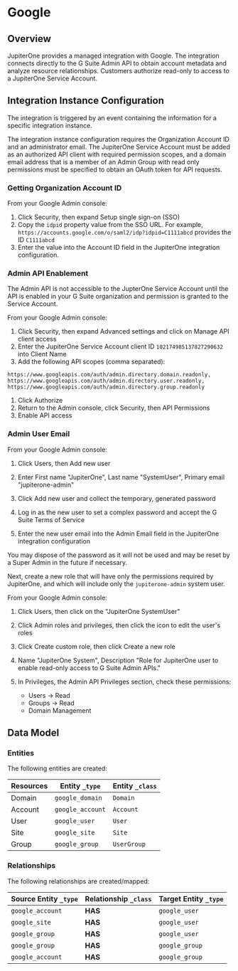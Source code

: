# Google

## Overview

JupiterOne provides a managed integration with Google. The integration connects
directly to the G Suite Admin API to obtain account metadata and analyze
resource relationships. Customers authorize read-only to access to a JupiterOne
Service Account.

## Integration Instance Configuration

The integration is triggered by an event containing the information for a
specific integration instance.

The integration instance configuration requires the Organization Account ID and
an administrator email. The JupiterOne Service Account must be added as an
authorized API client with required permission scopes, and a domain email
address that is a member of an Admin Group with read only permissions must be
specified to obtain an OAuth token for API requests.

### Getting Organization Account ID

From your Google Admin console:

1. Click Security, then expand Setup single sign-on (SSO)
1. Copy the `idpid` property value from the SSO URL. For example,
   `https://accounts.google.com/o/saml2/idp?idpid=C1111abcd` provides the ID
   `C1111abcd`
1. Enter the value into the Account ID field in the JupiterOne integration
   configuration.

### Admin API Enablement

The Admin API is not accessible to the JupterOne Service Account until the API
is enabled in your G Suite organization and permission is granted to the Service
Account.

From your Google Admin console:

1. Click Security, then expand Advanced settings and click on Manage API client
   access
1. Enter the JupiterOne Service Account client ID `102174985137827290632` into
   Client Name
1. Add the following API scopes (comma separated):

```text
https://www.googleapis.com/auth/admin.directory.domain.readonly, https://www.googleapis.com/auth/admin.directory.user.readonly, https://www.googleapis.com/auth/admin.directory.group.readonly
```

1. Click Authorize
1. Return to the Admin console, click Security, then API Permissions
1. Enable API access

### Admin User Email

From your Google Admin console:

1. Click Users, then Add new user

1. Enter First name "JupiterOne", Last name "SystemUser", Primary email
   "jupiterone-admin"

1. Click Add new user and collect the temporary, generated password

1. Log in as the new user to set a complex password and accept the G Suite Terms
   of Service

1. Enter the new user email into the Admin Email field in the JupiterOne
   integration configuration

You may dispose of the password as it will not be used and may be reset by a
Super Admin in the future if necessary.

Next, create a new role that will have only the permissions required by
JupiterOne, and which will include only the `jupiterone-admin` system user.

From your Google Admin console:

1. Click Users, then click on the "JupiterOne SystemUser"

1. Click Admin roles and privileges, then click the icon to edit the user's
   roles

1. Click Create custom role, then click Create a new role

1. Name "JupiterOne System", Description "Role for JupiterOne user to enable
   read-only access to G Suite Admin APIs."

1. In Privileges, the Admin API Privileges section, check these permissions:

   - Users -> Read
   - Groups -> Read
   - Domain Management

<!-- {J1_DOCUMENTATION_MARKER_START} -->
<!--
********************************************************************************
NOTE: ALL OF THE FOLLOWING DOCUMENTATION IS GENERATED USING THE
"j1-integration document" COMMAND. DO NOT EDIT BY HAND! PLEASE SEE THE DEVELOPER
DOCUMENTATION FOR USAGE INFORMATION:

https://github.com/JupiterOne/sdk/blob/master/docs/integrations/development.md
********************************************************************************
-->

## Data Model

### Entities

The following entities are created:

| Resources | Entity `_type`   | Entity `_class` |
| --------- | ---------------- | --------------- |
| Domain    | `google_domain`  | `Domain`        |
| Account   | `google_account` | `Account`       |
| User      | `google_user`    | `User`          |
| Site      | `google_site`    | `Site`          |
| Group     | `google_group`   | `UserGroup`     |

### Relationships

The following relationships are created/mapped:

| Source Entity `_type` | Relationship `_class` | Target Entity `_type` |
| --------------------- | --------------------- | --------------------- |
| `google_account`      | **HAS**               | `google_user`         |
| `google_site`         | **HAS**               | `google_user`         |
| `google_group`        | **HAS**               | `google_user`         |
| `google_group`        | **HAS**               | `google_group`        |
| `google_account`      | **HAS**               | `google_group`        |

<!--
********************************************************************************
END OF GENERATED DOCUMENTATION AFTER BELOW MARKER
********************************************************************************
-->
<!-- {J1_DOCUMENTATION_MARKER_END} -->
